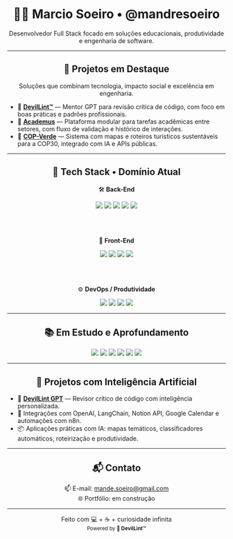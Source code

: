 <h1 align="center">👨‍💻 Marcio Soeiro • @mandresoeiro</h1>
<p align="center">Desenvolvedor Full Stack focado em soluções educacionais, produtividade e engenharia de software.</p>

---

<h2 align="center">🚀 Projetos em Destaque</h2>

<p align="center">Soluções que combinam tecnologia, impacto social e excelência em engenharia.</p>

<div align="left">

- 👹 <a href="https://chat.openai.com/g/g-68718d986b2c8191a0f20f5c078c38ce-ola-dev-soeiro-sou-o-devillinttm-seu-mentor"><strong>DevilLint™</strong></a> — Mentor GPT para revisão crítica de código, com foco em boas práticas e padrões profissionais.
- 🧠 <a href="https://github.com/mandresoeiro/academus"><strong>Academus</strong></a> — Plataforma modular para tarefas acadêmicas entre setores, com fluxo de validação e histórico de interações.
- 🌿 <a href="https://github.com/mandresoeiro/COP-Verde--"><strong>COP-Verde</strong></a> — Sistema com mapas e roteiros turísticos sustentáveis para a COP30, integrado com IA e APIs públicas.

</div>

---

<h2 align="center">💼 Tech Stack • Domínio Atual</h2>

<div align="center">

🛠️ <strong>Back-End</strong><br/>

<img src="https://img.shields.io/badge/Python-3776AB?style=flat-square&logo=python&logoColor=white"/>
<img src="https://img.shields.io/badge/Django-092E20?style=flat-square&logo=django&logoColor=white"/>
<img src="https://img.shields.io/badge/DRF-e43b2c?style=flat-square&logo=django&logoColor=white"/>
<img src="https://img.shields.io/badge/PostgreSQL-336791?style=flat-square&logo=postgresql&logoColor=white"/>
<img src="https://img.shields.io/badge/SQLite-003B57?style=flat-square&logo=sqlite&logoColor=white"/>

<br/><br/>

🎨 <strong>Front-End</strong><br/>

<img src="https://img.shields.io/badge/React-20232A?style=flat-square&logo=react&logoColor=61DAFB"/>
<img src="https://img.shields.io/badge/TailwindCSS-38B2AC?style=flat-square&logo=tailwindcss&logoColor=white"/>
<img src="https://img.shields.io/badge/TypeScript-007ACC?style=flat-square&logo=typescript&logoColor=white"/>
<img src="https://img.shields.io/badge/JavaScript-F7DF1E?style=flat-square&logo=javascript&logoColor=black"/>

<br/><br/>

⚙️ <strong>DevOps / Produtividade</strong><br/>

<img src="https://img.shields.io/badge/Docker-2496ED?style=flat-square&logo=docker&logoColor=white"/>
<img src="https://img.shields.io/badge/GitHub%20Actions-2088FF?style=flat-square&logo=githubactions&logoColor=white"/>
<img src="https://img.shields.io/badge/Vite-646CFF?style=flat-square&logo=vite&logoColor=white"/>
<img src="https://img.shields.io/badge/n8n-EF6C00?style=flat-square&logo=n8n&logoColor=white"/>

</div>

---

<h2 align="center">📚 Em Estudo e Aprofundamento</h2>

<div align="center">

<img src="https://img.shields.io/badge/FastAPI-009688?style=flat-square&logo=fastapi&logoColor=white"/>
<img src="https://img.shields.io/badge/TDD-DD0031?style=flat-square&logo=pytest&logoColor=white"/>
<img src="https://img.shields.io/badge/Domain--Driven%20Design-6f42c1?style=flat-square"/>
<img src="https://img.shields.io/badge/Pytest-0A9EDC?style=flat-square&logo=pytest&logoColor=white"/>
<img src="https://img.shields.io/badge/LangChain-000000?style=flat-square&logo=openai&logoColor=white"/>
<img src="https://img.shields.io/badge/OpenAI-412991?style=flat-square&logo=openai&logoColor=white"/>

</div>

---

<h2 align="center">🤖 Projetos com Inteligência Artificial</h2>

- 👹 **[DevilLint GPT](https://chat.openai.com/g/g-68718d986b2c8191a0f20f5c078c38ce-ola-dev-soeiro-sou-o-devillinttm-seu-mentor)** — Revisor crítico de código com inteligência personalizada.
- 🔗 Integrações com OpenAI, LangChain, Notion API, Google Calendar e automações com n8n.
- 📦 Aplicações práticas com IA: mapas temáticos, classificadores automáticos, roteirização e produtividade.

---

<h2 align="center">📬 Contato</h2>

<p align="center">
📫 E-mail: <a href="mailto:mande.soeiro@gmail.com">mande.soeiro@gmail.com</a><br/>
🌐 Portfólio: em construção
</p>

---

<p align="center">
Feito com 💻 + ☕ + curiosidade infinita<br/>
<sub>Powered by <strong>👹 DevilLint™</strong></sub>
</p>
